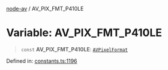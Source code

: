 [node-av](../globals.md) / AV\_PIX\_FMT\_P410LE

# Variable: AV\_PIX\_FMT\_P410LE

> `const` **AV\_PIX\_FMT\_P410LE**: [`AVPixelFormat`](../type-aliases/AVPixelFormat.md)

Defined in: [constants.ts:1196](https://github.com/seydx/av/blob/f8631fc881b394300b1479f511d55cf1c370a87f/src/constants/constants.ts#L1196)
